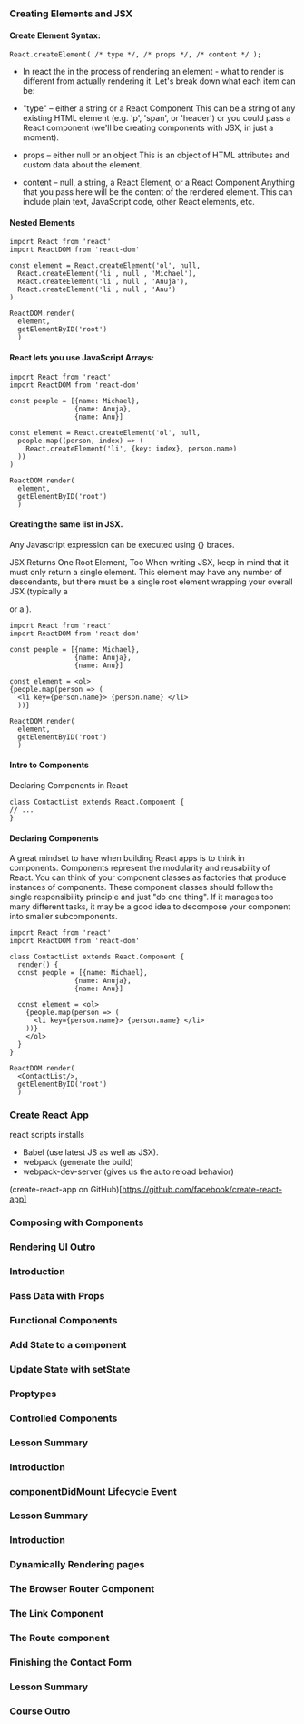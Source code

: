 ### Creating Elements and JSX

#### Create Element Syntax:
```
React.createElement( /* type */, /* props */, /* content */ );
```
- In react the in the process of rendering an element - what to render is different from actually rendering it.
Let's break down what each item can be:

 - "type" – either a string or a React Component
    This can be a string of any existing HTML element (e.g. 'p', 'span', or 'header') or you could pass a React component (we'll be creating components with JSX, in just a moment).

 - props – either null or an object
    This is an object of HTML attributes and custom data about the element.

 - content – null, a string, a React Element, or a React Component
    Anything that you pass here will be the content of the rendered element. This can include plain text, JavaScript code, other React elements, etc.

#### Nested Elements
```
import React from 'react'
import ReactDOM from 'react-dom'

const element = React.createElement('ol', null,
  React.createElement('li', null , 'Michael'),
  React.createElement('li', null , 'Anuja'),
  React.createElement('li', null , 'Anu')
)

ReactDOM.render(
  element,
  getElementByID('root')
  )
```


#### React lets you use JavaScript Arrays:

```
import React from 'react'
import ReactDOM from 'react-dom'

const people = [{name: Michael},
                {name: Anuja},
                {name: Anu}]

const element = React.createElement('ol', null,
  people.map((person, index) => (
    React.createElement('li', {key: index}, person.name)
  ))
)

ReactDOM.render(
  element,
  getElementByID('root')
  )
```

#### Creating the same list in JSX.

Any Javascript expression can be executed using {} braces.

JSX Returns One Root Element, Too
When writing JSX, keep in mind that it must only return a single element. This element may have any number of descendants, but there must be a single root element wrapping your overall JSX (typically a <div> or a <span>).

```
import React from 'react'
import ReactDOM from 'react-dom'

const people = [{name: Michael},
                {name: Anuja},
                {name: Anu}]

const element = <ol>
{people.map(person => (
  <li key={person.name}> {person.name} </li>
  ))}

ReactDOM.render(
  element,
  getElementByID('root')
  )
```
#### Intro to Components
Declaring Components in React
```
class ContactList extends React.Component {
// ...
}
```
#### Declaring Components
A great mindset to have when building React apps is to think in components. Components represent the modularity and reusability of React. You can think of your component classes as factories that produce instances of components. These component classes should follow the single responsibility principle and just "do one thing". If it manages too many different tasks, it may be a good idea to decompose your component into smaller subcomponents.
```
import React from 'react'
import ReactDOM from 'react-dom'

class ContactList extends React.Component {
  render() {
  const people = [{name: Michael},
                {name: Anuja},
                {name: Anu}]

  const element = <ol>
    {people.map(person => (
      <li key={person.name}> {person.name} </li>
    ))}
    </ol>
  }
}

ReactDOM.render(
  <ContactList/>,
  getElementByID('root')
  )

```

### Create React App
react scripts installs
 - Babel (use latest JS as well as JSX).
 - webpack (generate the build)
 - webpack-dev-server (gives us the auto reload behavior)

(create-react-app on GitHub)[https://github.com/facebook/create-react-app]

### Composing with Components
### Rendering UI Outro
### Introduction
### Pass Data with Props
### Functional Components
### Add State to a component
### Update State with setState
### Proptypes
### Controlled Components
### Lesson Summary
### Introduction
### componentDidMount Lifecycle Event
### Lesson Summary
### Introduction
### Dynamically Rendering pages
### The Browser Router Component
### The Link Component
### The Route component
### Finishing the Contact Form
### Lesson Summary
### Course Outro